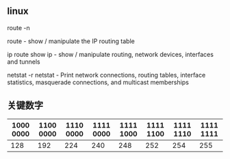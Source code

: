 ## linux
route -n

route - show / manipulate the IP routing table

ip route show
ip - show / manipulate routing, network devices, interfaces and tunnels

netstat -r
netstat - Print network connections, routing tables, interface statistics, masquerade connections, and multicast memberships

## 关键数字

| 1000 0000 | 1100 0000 | 1110 0000 | 1111 0000 | 1111 1000 | 1111 1100 | 1111 1110 | 1111 1111 |
| --------- | --------- | --------- | --------- | --------- | --------- | --------- | --------- |
| 128       | 192       | 224       | 240       | 248       | 252       | 254       | 255       |

 